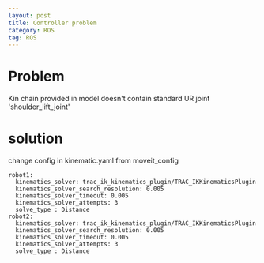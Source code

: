 ```yaml
---
layout: post
title: Controller problem
category: ROS
tag: ROS
---
```

# Problem
Kin chain provided in model doesn't contain standard UR joint 'shoulder_lift_joint'

# solution

change config in kinematic.yaml from moveit_config

```
robot1:
  kinematics_solver: trac_ik_kinematics_plugin/TRAC_IKKinematicsPlugin
  kinematics_solver_search_resolution: 0.005
  kinematics_solver_timeout: 0.005
  kinematics_solver_attempts: 3
  solve_type : Distance
robot2:
  kinematics_solver: trac_ik_kinematics_plugin/TRAC_IKKinematicsPlugin
  kinematics_solver_search_resolution: 0.005
  kinematics_solver_timeout: 0.005
  kinematics_solver_attempts: 3
  solve_type : Distance
```
